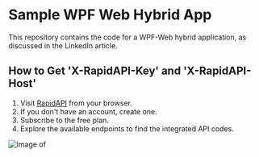 # Sample WPF Web Hybrid App

This repository contains the code for a WPF-Web hybrid application, as discussed in the LinkedIn article.

## How to Get 'X-RapidAPI-Key' and 'X-RapidAPI-Host'

1. Visit [RapidAPI](https://rapidapi.com/narukaakshat/api/country55) from your browser.
2. If you don't have an account, create one.
3. Subscribe to the free plan.
4. Explore the available endpoints to find the integrated API codes.

![Image of ]([image_url](https://github.com/bhathi97/sample-wpf-web-hybrid-app/blob/main/image-dashboard.png))

